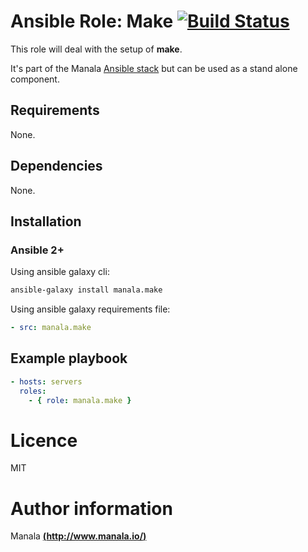 # Ansible Role: Make [![Build Status](https://travis-ci.org/manala/ansible-role-make.svg?branch=master)](https://travis-ci.org/manala/ansible-role-make)

This role will deal with the setup of __make__.

It's part of the Manala <a href="http://www.manala.io" target="_blank">Ansible stack</a> but can be used as a stand alone component.

## Requirements

None.

## Dependencies

None.

## Installation

### Ansible 2+

Using ansible galaxy cli:

```bash
ansible-galaxy install manala.make
```

Using ansible galaxy requirements file:

```yaml
- src: manala.make
```

## Example playbook

```yaml
- hosts: servers
  roles:
    - { role: manala.make }
```

# Licence

MIT

# Author information

Manala [**(http://www.manala.io/)**](http://www.manala.io)
